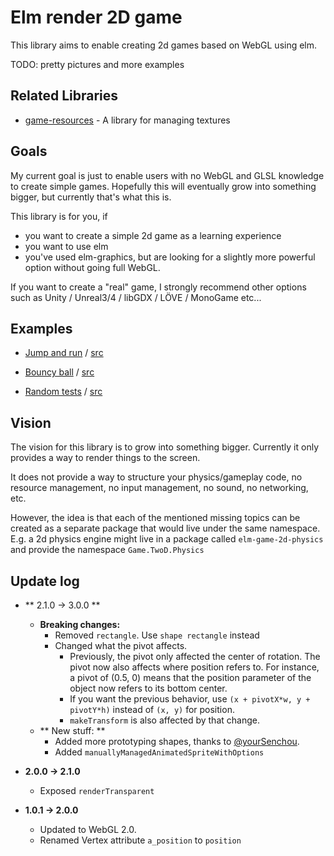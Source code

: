 # Elm render 2D game

This library aims to enable creating 2d games based on WebGL using elm.

TODO: pretty pictures and more examples


## Related Libraries

  * [game-resources](http://package.elm-lang.org/packages/Zinggi/elm-game-resources/latest) - A library for managing textures


## Goals

My current goal is just to enable users with no WebGL and GLSL knowledge to create simple games.
Hopefully this will eventually grow into something bigger, but currently that's what this is.

This library is for you, if
 * you want to create a simple 2d game as a learning experience
 * you want to use elm
 * you've used elm-graphics, but are looking for a slightly more powerful option without going full WebGL.


If you want to create a "real" game, I strongly recommend other options such as Unity / Unreal3/4 / libGDX / LÖVE / MonoGame etc...


## Examples
 * [Jump and run](https://zinggi.github.io/elm-2d-game-examples/MarioLike.html) / [src](https://github.com/Zinggi/elm-2d-game-examples/blob/master/MarioLike.elm)

 * [Bouncy ball](https://zinggi.github.io/elm-2d-game-examples/bouncyBall.html) / [src](https://github.com/Zinggi/elm-2d-game-examples/blob/master/bouncyBall.elm)

 * [Random tests](https://zinggi.github.io/elm-2d-game-examples/example1.html) / [src](https://github.com/Zinggi/elm-2d-game-examples/blob/master/example1.elm)


## Vision

The vision for this library is to grow into something bigger.
Currently it only provides a way to render things to the screen.

It does not provide a way to structure your physics/gameplay code,
no resource management, no input management, no sound, no networking, etc.

However, the idea is that each of the mentioned missing topics can be created as a separate package that would live under the same namespace. E.g. a 2d physics engine might live in a package called `elm-game-2d-physics` and provide the namespace `Game.TwoD.Physics`

## Update log

* ** 2.1.0 -> 3.0.0 **
    * **Breaking changes:**
        - Removed `rectangle`. Use `shape rectangle` instead
        - Changed what the pivot affects.
            + Previously, the pivot only affected the center of rotation.
            The pivot now also affects where position refers to.
            For instance, a pivot of (0.5, 0) means that the position parameter of the object now refers to its bottom center.
            + If you want the previous behavior, use `(x + pivotX*w, y + pivotY*h)` instead of `(x, y)` for position.
            + `makeTransform` is also affected by that change.
    * ** New stuff: **
        - Added more prototyping shapes, thanks to [@yourSenchou](https://github.com/yourSenchou).
        - Added `manuallyManagedAnimatedSpriteWithOptions`

* **2.0.0 -> 2.1.0**
    * Exposed `renderTransparent`

* **1.0.1 -> 2.0.0**
    * Updated to WebGL 2.0.
    * Renamed Vertex attribute `a_position` to `position`
